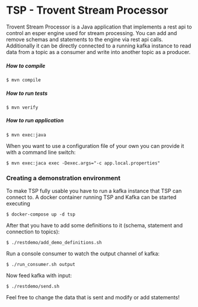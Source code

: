 # TSP - Trovent Stream Processor #

Trovent Stream Processor is a Java application that implements a rest api to control an esper engine used for stream processing.
You can add and remove schemas and statements to the engine via rest api calls.
Additionally it can be directly connected to a running kafka instance to read data from a topic as a consumer and write into another topic as a producer.

##### How to compile

	$ mvn compile
	
##### How to run tests

	$ mvn verify
	
##### How to run application

	$ mvn exec:java

When you want to use a configuration file of your own you can provide it with a command line switch:

    $ mvn exec:jaca exec -Dexec.args="-c app.local.properties"


### Creating a demonstration environment

To make TSP fully usable you have to run a kafka instance that TSP can connect to.
A docker container running TSP and Kafka can be started executing

	$ docker-compose up -d tsp

After that you have to add some definitions to it (schema, statement and connection to topics):

	$ ./restdemo/add_demo_definitions.sh
	
Run a console consumer to watch the output channel of kafka:

	$ ./run_consumer.sh output
	
Now feed kafka with input:

	$ ./restdemo/send.sh
	
Feel free to change the data that is sent and modify or add statements!

 